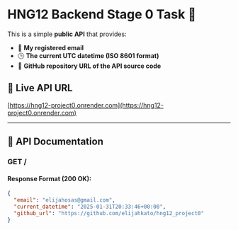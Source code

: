 # HNG12 Backend Stage 0 Task 🚀

This is a simple **public API** that provides:
- 📧 **My registered email**
- 🕒 **The current UTC datetime (ISO 8601 format)**
- 🔗 **GitHub repository URL of the API source code**

## 🚀 Live API URL
[https://hng12-project0.onrender.com](https://hng12-project0.onrender.com)

---

## 📌 API Documentation
### **GET /** 
#### **Response Format (200 OK)**:
```json
{
  "email": "elijahosas@gmail.com",
  "current_datetime": "2025-01-31T20:33:46+00:00",
  "github_url": "https://github.com/elijahkato/hng12_project0"
}
